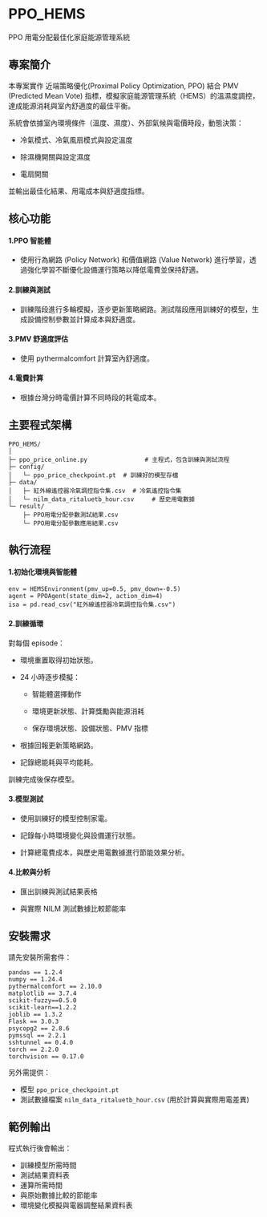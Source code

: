 # PPO_HEMS
PPO 用電分配最佳化家庭能源管理系統

## 專案簡介

本專案實作 近端策略優化(Proximal Policy Optimization, PPO) 結合 PMV (Predicted Mean Vote) 指標，模擬家庭能源管理系統（HEMS）的溫濕度調控，達成能源消耗與室內舒適度的最佳平衡。

系統會依據室內環境條件（溫度、濕度）、外部氣候與電價時段，動態決策：

 - 冷氣模式、冷氣風扇模式與設定溫度

 - 除濕機開關與設定濕度

 - 電扇開關

並輸出最佳化結果、用電成本與舒適度指標。

## 核心功能

#### 1.PPO 智能體

 - 使用行為網路 (Policy Network) 和價值網路 (Value Network) 進行學習，透過強化學習不斷優化設備運行策略以降低電費並保持舒適。

#### 2.訓練與測試

 - 訓練階段進行多輪模擬，逐步更新策略網路。測試階段應用訓練好的模型，生成設備控制參數並計算成本與舒適度。

#### 3.PMV 舒適度評估

 - 使用 pythermalcomfort 計算室內舒適度。

#### 4.電費計算

 - 根據台灣分時電價計算不同時段的耗電成本。

## 主要程式架構

```
PPO_HEMS/
│
├─ ppo_price_online.py                # 主程式，包含訓練與測試流程
├─ config/
│   └─ ppo_price_checkpoint.pt  # 訓練好的模型存檔
├─ data/
│   ├─ 紅外線遙控器冷氣調控指令集.csv  # 冷氣遙控指令集
│   └─ nilm_data_ritaluetb_hour.csv     # 歷史用電數據
└─ result/
    ├─ PPO用電分配參數測試結果.csv
    └─ PPO用電分配參數應用結果.csv
```

## 執行流程

#### 1.初始化環境與智能體

```
env = HEMSEnvironment(pmv_up=0.5, pmv_down=-0.5)
agent = PPOAgent(state_dim=2, action_dim=4)
isa = pd.read_csv("紅外線遙控器冷氣調控指令集.csv")
```

#### 2.訓練循環

對每個 episode：

 - 環境重置取得初始狀態。

 - 24 小時逐步模擬：

    - 智能體選擇動作

    - 環境更新狀態、計算獎勵與能源消耗

    - 保存環境狀態、設備狀態、PMV 指標

 - 根據回報更新策略網路。

 - 記錄總能耗與平均能耗。

訓練完成後保存模型。

#### 3.模型測試

 - 使用訓練好的模型控制家電。

 - 記錄每小時環境變化與設備運行狀態。

 - 計算總電費成本，與歷史用電數據進行節能效果分析。

#### 4.比較與分析

 - 匯出訓練與測試結果表格

 - 與實際 NILM 測試數據比較節能率

## 安裝需求

請先安裝所需套件：
```
pandas == 1.2.4
numpy == 1.24.4
pythermalcomfort == 2.10.0
matplotlib == 3.7.4
scikit-fuzzy==0.5.0
scikit-learn==1.2.2
joblib == 1.3.2
Flask == 3.0.3
psycopg2 == 2.8.6
pymssql == 2.2.1
sshtunnel == 0.4.0
torch == 2.2.0
torchvision == 0.17.0
```

另外需提供：
 
 - 模型 `ppo_price_checkpoint.pt`
 - 測試數據檔案 `nilm_data_ritaluetb_hour.csv` (用於計算與實際用電差異)

## 範例輸出

程式執行後會輸出：

 - 訓練模型所需時間
 - 測試結果資料表
 - 運算所需時間
 - 與原始數據比較的節能率
 - 環境變化模擬與電器調整結果資料表
